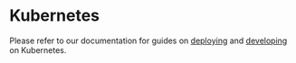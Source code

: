 # Kubernetes

Please refer to our documentation for guides on [deploying](https://docs.cornserve.ai/getting_started/cornserve/) and [developing](https://docs.cornserve.ai/contributor_guide/kubernetes/) on Kubernetes.
